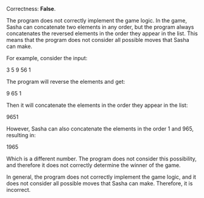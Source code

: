 Correctness: **False**.

The program does not correctly implement the game logic. In the game, Sasha can concatenate two elements in any order, but the program always concatenates the reversed elements in the order they appear in the list. This means that the program does not consider all possible moves that Sasha can make.

For example, consider the input:

3 5
9 56 1

The program will reverse the elements and get:

9 65 1

Then it will concatenate the elements in the order they appear in the list:

9651

However, Sasha can also concatenate the elements in the order 1 and 965, resulting in:

1965

Which is a different number. The program does not consider this possibility, and therefore it does not correctly determine the winner of the game.

In general, the program does not correctly implement the game logic, and it does not consider all possible moves that Sasha can make. Therefore, it is incorrect.
